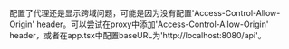 配置了代理还是显示跨域问题，可能是因为没有配置'Access-Control-Allow-Origin' header。可以尝试在proxy中添加'Access-Control-Allow-Origin' header，或者在app.tsx中配置baseURL为'http://localhost:8080/api'。
